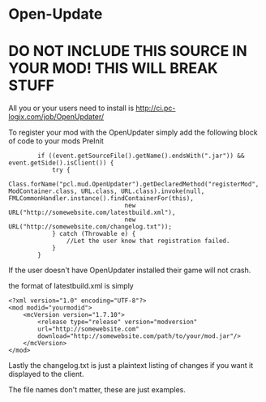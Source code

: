 # Open-Update

# DO NOT INCLUDE THIS SOURCE IN YOUR MOD! THIS WILL BREAK STUFF

All you or your users need to install is http://ci.pc-logix.com/job/OpenUpdater/

To register your mod with the OpenUpdater simply add the following block of code to your mods PreInit
```
		if ((event.getSourceFile().getName().endsWith(".jar")) && event.getSide().isClient()) {
			try {
				Class.forName("pcl.mud.OpenUpdater").getDeclaredMethod("registerMod", ModContainer.class, URL.class, URL.class).invoke(null, FMLCommonHandler.instance().findContainerFor(this),
								new URL("http://somewebsite.com/latestbuild.xml"),
								new URL("http://somewebsite.com/changelog.txt"));
			} catch (Throwable e) {
				//Let the user know that registration failed.
			}
		}
```
If the user doesn't have OpenUpdater installed their game will not crash.

the format of latestbuild.xml is simply
```
<?xml version="1.0" encoding="UTF-8"?>
<mod modid="yourmodid">
	<mcVersion version="1.7.10">
		<release type="release" version="modversion"
		url="http://somewebsite.com"
		download="http://somewebsite.com/path/to/your/mod.jar"/>
	</mcVersion>
</mod>
```

Lastly the changelog.txt is just a plaintext listing of changes if you want it displayed to the client.

The file names don't matter, these are just examples.
